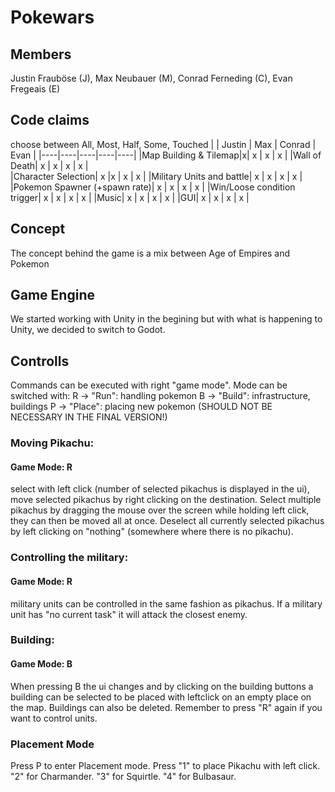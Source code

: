# Pokewars

## Members
Justin Frauböse (J), Max Neubauer (M), Conrad Ferneding (C), Evan Fregeais (E)

## Code claims 
choose between All, Most, Half, Some, Touched
| | Justin | Max | Conrad | Evan |
|----|----|----|----|----|
|Map Building & Tilemap|x| x | x | x | 
|Wall of Death| x | x | x | x |  
|Character Selection| x |x | x | x | 
|Military Units and battle| x | x | x | x | 
|Pokemon Spawner (+spawn rate)| x | x | x | x | 
|Win/Loose condition trigger| x | x | x | x | 
|Music| x | x | x | x | 
|GUI| x | x | x | x | 

## Concept

The concept behind the game is a mix between Age of Empires and Pokemon

## Game Engine

We started working with Unity in the begining but with what is happening to Unity, we decided to switch to Godot.

## Controlls
Commands can be executed with right "game mode".
Mode can be switched with:
R -> "Run": handling pokemon
B -> "Build": infrastructure, buildings
P -> "Place": placing new pokemon (SHOULD NOT BE NECESSARY IN THE FINAL VERSION!)

### Moving Pikachu:
#### Game Mode: R
select with left click (number of selected pikachus is displayed in the ui),
move selected pikachus by right clicking on the destination.
Select multiple pikachus by dragging the mouse over the screen while holding left click, they can then be moved all at once.
Deselect all currently selected pikachus by left clicking on "nothing" (somewhere where there is no pikachu).

### Controlling the military:
#### Game Mode: R
military units can be controlled in the same fashion as pikachus.
If a military unit has "no current task" it will attack the closest enemy.

### Building:
#### Game Mode: B
When pressing B the ui changes and by clicking on the building buttons a building can be selected to be placed with leftclick on an empty place on the map. 
Buildings can also be deleted. 
Remember to press "R" again if you want to control units. 

### Placement Mode
Press P to enter Placement mode. 
Press "1" to place Pikachu with left click. "2" for Charmander. "3" for Squirtle. "4" for Bulbasaur.

